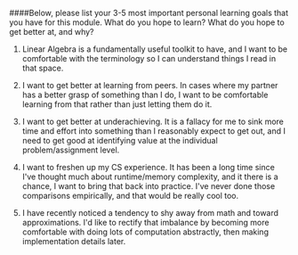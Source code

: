 ####Below, please list your 3-5 most important personal learning goals that you have for this module. What do you hope to learn? What do you hope to get better at, and why?


1. Linear Algebra  is a fundamentally useful toolkit to have, and I want to be comfortable with the terminology so I can understand things I read in that space.

2. I want to get better at learning from peers. In cases where my partner has a better grasp of something than I do, I want to be comfortable learning from that rather than just letting them do it.

3.  I want to get better at underachieving. It is a fallacy for me to sink more time and effort into something than I reasonably expect to get out, and I need to get good at identifying value at the individual problem/assignment level.

4. I want to freshen up my CS experience. It has been a long time since I've thought much about runtime/memory complexity, and it there is a chance, I want to bring that back into practice. I've never done those comparisons empirically, and that would be really cool too.

5. I have recently noticed a tendency to shy away from math and toward approximations. I'd like to rectify that imbalance by becoming more comfortable with doing lots of computation abstractly, then making implementation details later.